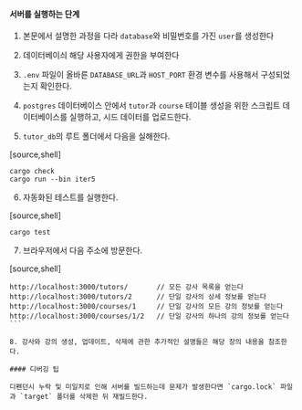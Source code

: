 #### 서버를 실행하는 단계

1. 본문에서 설명한 과정을 다라 `database`와 비밀번호를 가진 `user`를 생성한다

2. 데이터베이싀 해당 사용자에게 권한을 부여한다

3. `.env` 파일이 올바른 `DATABASE_URL`과 `HOST_PORT` 환경 변수를 사용해서 구성되었는지 확인한다.

4. `postgres` 데이터베이스 안에서 `tutor`과 `course` 테이블 생성을 위한 스크립트 데이터베이스를 실행하고, 시드 데이터를 업로드한다.

5. `tutor_db`의 루트 폴더에서 다음을 실해한다.

[source,shell]

```
cargo check
cargo run --bin iter5
```

6. 자동화된 테스트를 실행한다.

[source,shell]

```
cargo test
``````

7. 브라우저에서 다음 주소에 방문한다.

[source,shell]

``````
http://localhost:3000/tutors/       // 모든 강사 목록을 얻는다
http://localhost:3000/tutors/2      // 단일 강사의 상세 정보를 얻는다
http://localhost:3000/courses/1     // 단일 강사의 모든 강의 정보를 얻는다
http://localhost:3000/courses/1/2   // 단일 강사의 하나의 강의 정보를 얻는다
```

8. 강사와 강의 생성, 업데이트, 삭제에 관한 추가적인 설명들은 해당 장의 내용을 참조한다.

#### 디버깅 팁

디펜던시 누락 및 미일치로 인해 서버를 빌드하는데 문제가 발생한다면 `cargo.lock` 파일과 `target` 폴더를 삭제한 뒤 재빌드한다.